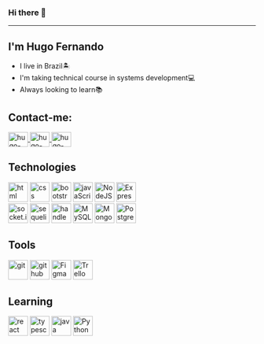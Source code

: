 ### Hi there 👋
<hr>
<h2>I'm Hugo Fernando</h2>
<ul> 
   <li>I live in Brazil🏝️</li>
   <li>I'm taking technical course in systems development💻</li>
   <li>Always looking to learn📚</li>
</ul>

<h2>Contact-me:</h2>
<div>
   <a href="https://www.linkedin.com/in/hugo-fernando-931154219/" target="_blank">
      <img align="center" alt="hugo-linkedin" height="30" width="40" src="https://cdn.jsdelivr.net/npm/simple-icons@3.0.1/icons/linkedin.svg" style="max-width:100%;">
   </a>
   <a href="https://www.instagram.com/fernandohugo76/" target="_blank">
      <img align="center" alt="hugo-instagram" height="30" width="40" src="https://cdn.jsdelivr.net/npm/simple-icons@3.0.1/icons/instagram.svg" style="max-width:100%;">
   </a>
   <a href="https://t.me/fernandohugo399" target="_blank">
      <img align="center" alt="hugo-instagram" height="30" width="40" src="https://cdn.jsdelivr.net/npm/simple-icons@3.0.1/icons/telegram.svg" style="max-width:100%;">
   </a>
</div>

<h2>Technologies</h2>
<div>
   <img src="https://cdn.jsdelivr.net/gh/devicons/devicon/icons/html5/html5-original.svg" alt="html" width="40" height="40" style="max-width:100%;">
   <img src="https://cdn.jsdelivr.net/gh/devicons/devicon/icons/css3/css3-original.svg" alt="css" width="40" height="40" style="max-width:100%;">
   <img src="https://cdn.jsdelivr.net/gh/devicons/devicon/icons/bootstrap/bootstrap-plain.svg" alt="bootstrap" width="40" height="40" style="max-width:100%;">
   <img src="https://cdn.jsdelivr.net/gh/devicons/devicon/icons/javascript/javascript-original.svg" alt="javaScript" width="40" height="40" style="max-width:100%;">
   <img src="https://cdn.jsdelivr.net/gh/devicons/devicon/icons/nodejs/nodejs-original.svg" alt="NodeJS" width="40" height="40" style="max-width:100%;">
   <img src="https://cdn.jsdelivr.net/gh/devicons/devicon/icons/express/express-original.svg" alt="ExpressJS" width="40" height="40" style="max-width:100%;">
   <br>
   <img src="https://cdn.jsdelivr.net/gh/devicons/devicon/icons/socketio/socketio-original.svg" alt="socket.io" width="40" height="40" style="max-width:100%;">
   <img src="https://cdn.jsdelivr.net/gh/devicons/devicon/icons/sequelize/sequelize-original.svg" alt="sequelize" width="40" height="40" style="max-width:100%;">
   <img src="https://cdn.jsdelivr.net/gh/devicons/devicon/icons/handlebars/handlebars-original.svg" alt="handlebars" width="40" height="40" style="max-width:100%;">
   <img src="https://cdn.jsdelivr.net/gh/devicons/devicon/icons/mysql/mysql-original.svg" alt="MySQL" width="40" height="40" style="max-width:100%;">
   <img src="https://cdn.jsdelivr.net/gh/devicons/devicon/icons/mongodb/mongodb-original.svg" alt="Mongo" width="40" height="40" style="max-width:100%;">
   <img src="https://cdn.jsdelivr.net/gh/devicons/devicon/icons/postgresql/postgresql-original.svg" alt="Postgresql" width="40" height="40" style="max-width:100%;">
</div>

<h2>Tools</h2>
<div>
   <img src="https://cdn.jsdelivr.net/gh/devicons/devicon/icons/git/git-original.svg" alt="git" width="40" height="40" style="max-width:100%;">
   <img src="https://cdn.jsdelivr.net/gh/devicons/devicon/icons/github/github-original.svg" alt="github" width="40" height="40" style="max-width:100%;">
   <img src="https://cdn.jsdelivr.net/gh/devicons/devicon/icons/figma/figma-original.svg" alt="Figma" width="40" height="40" style="max-width:100%;">
   <img src="https://cdn.jsdelivr.net/gh/devicons/devicon/icons/trello/trello-plain.svg" alt="Trello" width="40" height="40" style="max-width:100%;">
</div> 

<h2>Learning</h2>
<div>
   <img src="https://cdn.jsdelivr.net/gh/devicons/devicon/icons/react/react-original.svg" alt="react" width="40" height="40" style="max-width:100%;">
   <img src="https://cdn.jsdelivr.net/gh/devicons/devicon/icons/typescript/typescript-original.svg" alt="typescript" width="40" height="40" style="max-width:100%;">
   <img src="https://cdn.jsdelivr.net/gh/devicons/devicon/icons/java/java-original.svg" alt="java" width="40" height="40" style="max-width:100%;">
   <img src="https://cdn.jsdelivr.net/gh/devicons/devicon/icons/python/python-original.svg" alt="Python" width="40" height="40" style="max-width:100%;">
</div>
